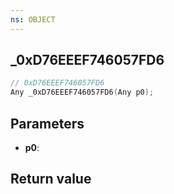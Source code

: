 ```yaml
---
ns: OBJECT
---
```

## _0xD76EEEF746057FD6

```c
// 0xD76EEEF746057FD6
Any _0xD76EEEF746057FD6(Any p0);
```


## Parameters
* **p0**: 

## Return value
